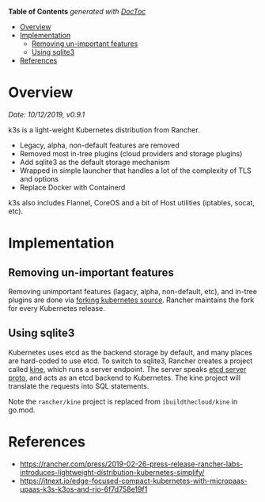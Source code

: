 <!-- START doctoc generated TOC please keep comment here to allow auto update -->
<!-- DON'T EDIT THIS SECTION, INSTEAD RE-RUN doctoc TO UPDATE -->
**Table of Contents**  *generated with [DocToc](https://github.com/thlorenz/doctoc)*

- [Overview](#overview)
- [Implementation](#implementation)
  - [Removing un-important features](#removing-un-important-features)
  - [Using sqlite3](#using-sqlite3)
- [References](#references)

<!-- END doctoc generated TOC please keep comment here to allow auto update -->

# Overview

*Date: 10/12/2019, v0.9.1*

k3s is a light-weight Kubernetes distribution from Rancher.
- Legacy, alpha, non-default features are removed
- Removed most in-tree plugins (cloud providers and storage plugins)
- Add sqlite3 as the default storage mechanism
- Wrapped in simple launcher that handles a lot of the complexity of TLS and options
- Replace Docker with Containerd

k3s also includes Flannel, CoreOS and a bit of Host utilities (iptables, socat, etc).

# Implementation

## Removing un-important features

Removing unimportant features (lagacy, alpha, non-default, etc), and in-tree plugins are done via
[forking kubernetes source](https://github.com/rancher/kubernetes). Rancher maintains the fork for
every Kubernetes release.

## Using sqlite3

Kubernetes uses etcd as the backend storage by default, and many places are hard-coded to use etcd.
To switch to sqlite3, Rancher creates a project called [kine](https://github.com/rancher/kine), which
runs a server endpoint. The server speaks [etcd server proto](https://github.com/etcd-io/etcd/tree/master/etcdserver/etcdserverpb),
and acts as an etcd backend to Kubernetes. The kine project will translate the requests into SQL
statements.

Note the `rancher/kine` project is replaced from `ibuildthecloud/kine` in go.mod.

# References

- https://rancher.com/press/2019-02-26-press-release-rancher-labs-introduces-lightweight-distribution-kubernetes-simplify/
- https://itnext.io/edge-focused-compact-kubernetes-with-micropaas-μpaas-k3s-k3os-and-rio-6f7d758e19f1
